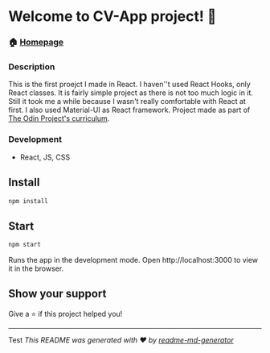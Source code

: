 # Welcome to CV-App project! 👋

### 🏠 [Homepage](http://Willdooo.github.io/odinProject_CV-Application)

### Description

This is the first proejct I made in React. I haven''t used React Hooks, only React classes.
It is fairly simple project as there is not too much logic in it.
Still it took me a while because I wasn't really comfortable with React at first. I also used Material-UI as React framework.
Project made as part of [The Odin Project's curriculum](https://www.theodinproject.com/paths/full-stack-javascript/courses/javascript/lessons/cv-application).

### Development

- React, JS, CSS

## Install

```sh
npm install
```

## Start

```sh
npm start
```

Runs the app in the development mode.
Open http://localhost:3000 to view it in the browser.

## Show your support

Give a ⭐️ if this project helped you!

---

Test
_This README was generated with ❤️ by [readme-md-generator](https://github.com/kefranabg/readme-md-generator)_
